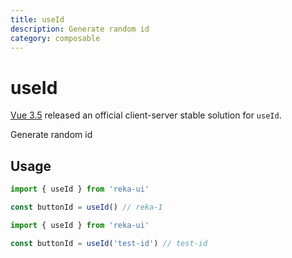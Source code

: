 ```yaml
---
title: useId
description: Generate random id
category: composable
---
```


# useId

<Callout type="warning" title="Deprecated">

[Vue 3.5](https://blog.vuejs.org/posts/vue-3-5#useid) released an official client-server stable solution for `useId`.

</Callout>

<Description>
Generate random id
</Description>

## Usage

```ts
import { useId } from 'reka-ui'

const buttonId = useId() // reka-1
```

```ts
import { useId } from 'reka-ui'

const buttonId = useId('test-id') // test-id
```
